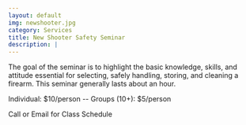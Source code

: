 ```yaml
---
layout: default
img: newshooter.jpg
category: Services
title: New Shooter Safety Seminar
description: |
---
```

The goal of the seminar is to highlight the basic knowledge, skills, and attitude essential for selecting, safely handling, storing, and cleaning a firearm.  This seminar generally lasts about an hour.    
      
Individual: $10/person -- Groups (10+): $5/person


Call or Email for Class Schedule
